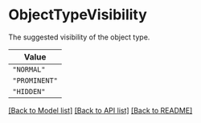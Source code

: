 # ObjectTypeVisibility

The suggested visibility of the object type.

| **Value** |
| --------- |
| `"NORMAL"` |
| `"PROMINENT"` |
| `"HIDDEN"` |


[[Back to Model list]](../../../../README.md#models-v1-link) [[Back to API list]](../../../../README.md#apis-v1-link) [[Back to README]](../../../../README.md)
